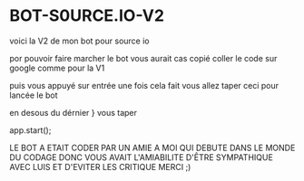 # BOT-S0URCE.IO-V2

voici la V2 de mon bot pour source io 

por pouvoir faire marcher le bot vous aurait cas copié coller le code  sur google comme pour la V1

puis vous appuyé sur entrée une fois cela fait vous allez taper ceci pour lancée le bot 

en desous du dérnier } vous taper 

app.start();

LE BOT A ETAIT CODER PAR UN AMIE A MOI QUI DEBUTE DANS LE MONDE DU CODAGE DONC VOUS AVAIT L'AMIABILITE D'ÊTRE SYMPATHIQUE AVEC LUIS ET D'EVITER LES CRITIQUE MERCI ;)
